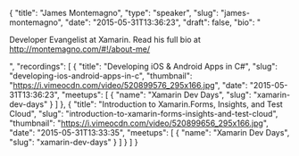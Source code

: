 {
  "title": "James Montemagno",
  "type": "speaker",
  "slug": "james-montemagno",
  "date": "2015-05-31T13:36:23",
  "draft": false,
  "bio": "<p>Developer Evangelist at Xamarin. Read his full bio at http://montemagno.com/#!/about-me/</p>",
  "recordings": [
    {
      "title": "Developing iOS & Android Apps in C#",
      "slug": "developing-ios-android-apps-in-c",
      "thumbnail": "https://i.vimeocdn.com/video/520899576_295x166.jpg",
      "date": "2015-05-31T13:36:23",
      "meetups": [
        {
          "name": "Xamarin Dev Days",
          "slug": "xamarin-dev-days"
        }
      ]
    },
    {
      "title": "Introduction to Xamarin.Forms, Insights, and Test Cloud",
      "slug": "introduction-to-xamarin-forms-insights-and-test-cloud",
      "thumbnail": "https://i.vimeocdn.com/video/520899656_295x166.jpg",
      "date": "2015-05-31T13:33:35",
      "meetups": [
        {
          "name": "Xamarin Dev Days",
          "slug": "xamarin-dev-days"
        }
      ]
    }
  ]
}